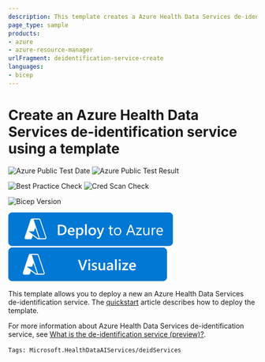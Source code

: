 ```yaml
---
description: This template creates a Azure Health Data Services de-identification service.
page_type: sample
products:
- azure
- azure-resource-manager
urlFragment: deidentification-service-create
languages:
- bicep
---
```

# Create an Azure Health Data Services de-identification service using a template

![Azure Public Test Date](https://azurequickstartsservice.blob.core.windows.net/badges/quickstarts/microsoft.healthdataaiservices/deidentification-service-create/PublicLastTestDate.svg)
![Azure Public Test Result](https://azurequickstartsservice.blob.core.windows.net/badges/quickstarts/microsoft.healthdataaiservices/deidentification-service-create/PublicDeployment.svg)

![Best Practice Check](https://azurequickstartsservice.blob.core.windows.net/badges/quickstarts/microsoft.healthdataaiservices/deidentification-service-create/BestPracticeResult.svg)
![Cred Scan Check](https://azurequickstartsservice.blob.core.windows.net/badges/quickstarts/microsoft.healthdataaiservices/deidentification-service-create/CredScanResult.svg)

![Bicep Version](https://azurequickstartsservice.blob.core.windows.net/badges/quickstarts/microsoft.healthdataaiservices/deidentification-service-create/BicepVersion.svg)

[![Deploy To Azure](https://raw.githubusercontent.com/Azure/azure-quickstart-templates/master/1-CONTRIBUTION-GUIDE/images/deploytoazure.svg?sanitize=true)](https://portal.azure.com/#create/Microsoft.Template/uri/https%3A%2F%2Fraw.githubusercontent.com%2FAzure%2Fazure-quickstart-templates%2Fmaster%2Fquickstarts%2Fmicrosoft.healthdataaiservices%2Fdeidentification-service-create%2Fazuredeploy.json)
[![Visualize](https://raw.githubusercontent.com/Azure/azure-quickstart-templates/master/1-CONTRIBUTION-GUIDE/images/visualizebutton.svg?sanitize=true)](http://armviz.io/#/?load=https%3A%2F%2Fraw.githubusercontent.com%2FAzure%2Fazure-quickstart-templates%2Fmaster%2Fquickstarts%2Fmicrosoft.healthdataaiservices%2Fdeidentification-service-create%2Fazuredeploy.json)

This template allows you to deploy a new an Azure Health Data Services de-identification service. The [quickstart](/azure/healthcare-apis/deidentification/quickstart) article describes how to deploy the template.

For more information about Azure Health Data Services de-identification service, see [What is the de-identification service (preview)?](/azure/healthcare-apis/deidentification/overview).

`Tags: Microsoft.HealthDataAIServices/deidServices`
